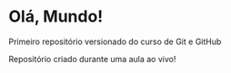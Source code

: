 # Olá, Mundo!
 Primeiro repositório versionado do curso de Git e GitHub

 Repositório criado durante uma aula ao vivo!